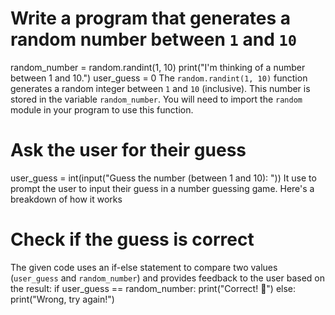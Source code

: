 # Write a program that generates a random number between `1` and `10`
random_number = random.randint(1, 10)
print("I'm thinking of a number between 1 and 10.")
user_guess = 0
The `random.randint(1, 10)` function generates a random integer between `1` and `10` (inclusive).
This number is stored in the variable `random_number`.
You will need to import the `random` module in your program to use this function.

# Ask the user for their guess
user_guess = int(input("Guess the number (between 1 and 10): "))
It use to prompt the user to input their guess in a number guessing game. Here's a breakdown of how it works

# Check if the guess is correct
The given code uses an if-else statement to compare two values (`user_guess` and `random_number`) and provides feedback to the user based on the result:
    if user_guess == random_number:
        print("Correct! 🎉")
    else:
        print("Wrong, try again!")